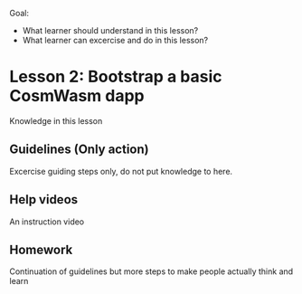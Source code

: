 Goal:
* What learner should understand in this lesson?
* What learner can excercise and do in this lesson?

# Lesson 2: Bootstrap a basic CosmWasm dapp

Knowledge in this lesson

## Guidelines (Only action)

Excercise guiding steps only, do not put knowledge to here.

## Help videos

An instruction video

## Homework

Continuation of guidelines but more steps to make people actually think and learn